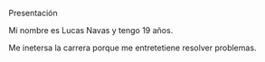 Presentación

Mi nombre es Lucas Navas y tengo 19 años.

Me inetersa la carrera porque me entretetiene resolver problemas.
